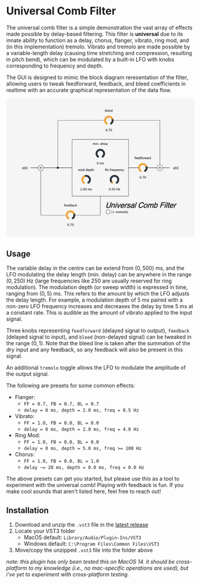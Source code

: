 # Universal Comb Filter

The universal comb filter is a simple demonstration the vast array of effects made possible by delay-based filtering. This filter is **universal** due to its innate ability to function as a delay, chorus, flanger, vibrato, ring mod, and (in this implementation) tremolo. Vibrato and tremolo are made possible by a variable-length delay (causing time stretching and compression, resulting in pitch bend), which can be modulated by a built-in LFO with knobs corresponding to frequency and depth.

The GUI is designed to mimic the block diagram reresentation of the filter, allowing users to tweak feedforward, feedback, and bleed coefficients in realtime with an accurate graphical representation of the data flow.

![Universal Comb Filter GUI](./img/ui.png)


## Usage

The variable delay in the centre can be extend from $(0, 500)$ ms, and the LFO modulating the delay length (min. delay) can be anywhere in the range $(0, 250)$ Hz (large frequencies like 250 are usually reserved for ring modulation). The modulation depth (or sweep width) is expressed in time, ranging from $(0,5)$ ms. This refers to the amount by which the LFO adjusts the delay length. For example, a modulation depth of 5 ms paired with a non-zero LFO frequency increases and decreases the delay by time 5 ms at a constant rate. This is audible as the amount of vibrato applied to the input signal.

Three knobs representing `feedforward` (delayed signal to output), `feedback` (delayed signal to input), and `bleed` (non-delayed signal) can be tweaked in the range $(0,1)$. Note that the bleed line is taken after the summation of the dry input and any feedback, so any feedback will also be present in this signal.

An additional `tremolo` toggle allows the LFO to modulate the amplitude of the output signal.

The following are presets for some common effects:
- Flanger:
    - `FF = 0.7, FB = 0.7, BL = 0.7`
    - `delay = 0 ms, depth = 2.0 ms, freq = 0.5 Hz`
-  Vibrato:
    - `FF = 1.0, FB = 0.0, BL = 0.0`
    - `delay = 0 ms, depth = 2.0 ms, freq = 4.0 Hz`
- Ring Mod:
    - `FF = 1.0, FB = 0.0, BL = 0.0`
    - `delay = 0 ms, depth = 5.0 ms, freq >= 100 Hz`
- Chorus:
    - `FF = 1.0, FB = 0.0, BL = 1.0`
    - `delay ~= 20 ms, depth = 0.0 ms, freq = 0.0 Hz`

The above presets can get you started, but please use this as a tool to experiment with the universal comb! Playing with feedback is fun. If you make cool sounds that aren't listed here, feel free to reach out!


## Installation

1. Download and unzip the `.vst3` file in the [latest release](https://github.com/isaiahdoyle/universalcombfilter/releases/tag/v0.9)
2. Locate your VST3 folder
    - MacOS default: `Library/Audio/Plugin-Ins/VST3`
    - Windows default: `C:\Program Files\Common Files\VST3`
3. Move/copy the unzipped `.vst3` file into the folder above


*note: this plugin has only been tested this on MacOS 14. it should be cross-platform to my knowledge (i.e., no mac-specific operations are used), but i've yet to experiment with cross-platform testing.*
